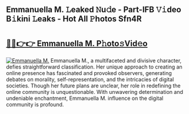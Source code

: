 ## Emmanuella M. 𝙻eaked 𝙽u𝚍e - Part-IFB 𝚅𝚒deo B𝚒kini 𝙻eaks - Hot All 𝙿hotos Sfn4R

# <h2><a href="http://ld1qti.urlbe.top/?page=Emmanuella+M.">🔗🔗👉👉 Emmanuella M. P𝚑oto𝚜Vid𝚎o</a></h2>

[![Emmanuella M.](https://i.imgur.com/eBuTRDB.gif)](http://ld1qti.urlbe.top/?page=Emmanuella+M.)
Emmanuella M., a multifaceted and divisive character, defies straightforward classification. Her unique approach to creating an online presence has fascinated and provoked observers, generating debates on morality, self-representation, and the intricacies of digital societies. Though her future plans are unclear, her role in redefining the online community is unquestionable. With unwavering determination and undeniable enchantment, Emmanuella M. influence on the digital community is profound.
